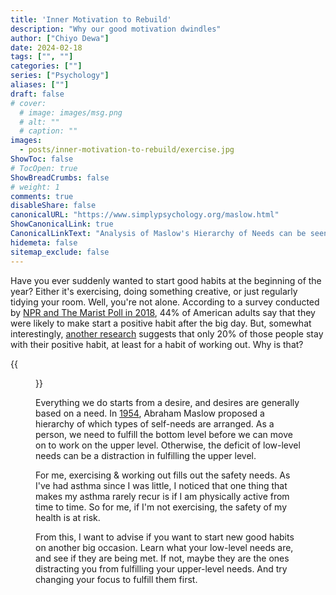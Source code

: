 ```yaml
---
title: 'Inner Motivation to Rebuild'
description: "Why our good motivation dwindles"
author: ["Chiyo Dewa"]
date: 2024-02-18
tags: ["", ""]
categories: [""]
series: ["Psychology"]
aliases: [""]
draft: false
# cover:
  # image: images/msg.png
  # alt: ""
  # caption: ""
images:
  - posts/inner-motivation-to-rebuild/exercise.jpg
ShowToc: false
# TocOpen: true
ShowBreadCrumbs: false
# weight: 1
comments: true
disableShare: false
canonicalURL: "https://www.simplypsychology.org/maslow.html"
ShowCanonicalLink: true
CanonicalLinkText: "Analysis of Maslow's Hierarchy of Needs can be seen at"
hidemeta: false
sitemap_exclude: false
---
```

Have you ever suddenly wanted to start good habits at the beginning of the year? Either it's exercising, doing something creative, or just regularly tidying your room. Well, you're not alone. According to a survey conducted by [NPR and The Marist Poll in 2018](http://maristpoll.marist.edu/wp-content/uploads/2018/12/NPR_PBS-NewsHour_Marist-Poll_USA-NOS-and-Tables_New-Years-Resolutions_1812061019-1.pdf#page=3 "Survey of New Years Resolution"), 44% of American adults say that they were likely to make start a positive habit after the big day. But, somewhat interestingly, [another research](https://noobgains.com/gym-membership-statistics/) suggests that only 20% of those people stay with their positive habit, at least for a habit of working out. Why is that?

{{<figure width=336 height=250 alt="Maslow's Hierarchy of Needs" class="floatright" src="https://chiyodewa74.github.io/posts/inner-motivation-to-rebuild/hierarchy-of-needs.jpg">}}

Everything we do starts from a desire, and desires are generally based on a need. In [1954](https://www.simplypsychology.org/maslow.html "Hierarchy of Needs Analysis"), Abraham Maslow proposed a hierarchy of which types of self-needs are arranged. As a person, we need to fulfill the bottom level before we can move on to work on the upper level. Otherwise, the deficit of low-level needs can be a distraction in fulfilling the upper level.

For me, exercising & working out fills out the safety needs. As I've had asthma since I was little, I noticed that one thing that makes my asthma rarely recur is if I am physically active from time to time. So for me, if I'm not exercising, the safety of my health is at risk.

From this, I want to advise if you want to start new good habits on another big occasion. Learn what your low-level needs are, and see if they are being met. If not, maybe they are the ones distracting you from fulfilling your upper-level needs. And try changing your focus to fulfill them first.